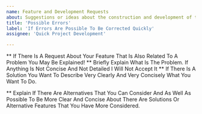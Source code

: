 ```yaml
---
name: Feature and Development Requests
about: Suggestions or ideas about the construction and development of this project and the problems that occur at this time
title: 'Possible Errors'
label: 'If Errors Are Possible To Be Corrected Quickly'
assignee: 'Quick Project Development'

---
```


** If There Is A Request About Your Feature That Is Also Related To A Problem You May Be Explained! **
Briefly Explain What Is The Problem. If Anything Is Not Concise And Not Detailed I Will Not Accept It
** If There Is A Solution You Want To Describe Very Clearly And Very Concisely What You Want To Do.

** Explain If There Are Alternatives That You Can Consider And As Well As Possible To Be More Clear And Concise About There Are Solutions Or Alternative Features That You Have More Considered.
